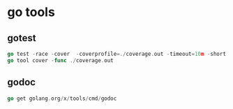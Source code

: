 # go tools

## gotest
```go
go test -race -cover  -coverprofile=./coverage.out -timeout=10m -short -v ./...
go tool cover -func ./coverage.out
```

## godoc
```go
go get golang.org/x/tools/cmd/godoc
```